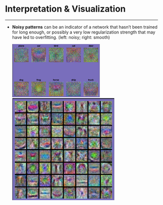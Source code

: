 # Interpretation & Visualization

****



-   **Noisy patterns** can be an indicator of a network that hasn’t been trained for long enough, or possibly a very low regularization strength that may have led to overfitting. (left: noisy; right: smooth)

    
    
    <img src="images/image-20230907110741675.png" alt="image-20230907110741675" style="zoom:30%;"/>                              <img src="images/image-20230907110909181.png" alt="image-20230907110909181" style="zoom: 40%;" />
    
    
    
    

